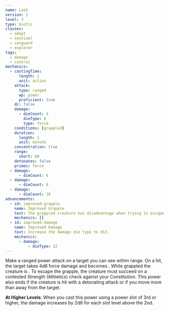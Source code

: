 ```yaml
---
name: Lash
version: 1
level: 2
type: biotic
classes:
  - adept
  - sentinel
  - vanguard
  - explorer
tags:
  - damage
  - control
mechanics:
  - castingTime:
      length: 1
      unit: action
    attack:
      type: ranged
      wp: power
      proficient: true
    dc: false
    damage:
      - dieCount: 4
        dieType: 8
        type: force
    conditions: [grappled]
    duration:
      length: 1
      unit: minute
    concentration: true
    range:
      short: 60
    detonates: false
    primes: force
  - damage:
      - dieCount: 6
  - damage:
      - dieCount: 8
  - damage:
      - dieCount: 10
advancements:
  - id: improved-grapple
    name: Improved Grapple
    text: The grappled creature has disadvantage when trying to escape.
    mechanics: []
  - id: improved-damage
    name: Improved Damage
    text: Increase the damage die type to d12.
    mechanics:
      - damage:
          - dieType: 12
---
```

Make a ranged power attack on a target you can see within range. On a hit, the target takes 4d8 force damage and becomes
<me-condition id="grappled"/>. While grappled the creature is <me-condition id="primed" sub="force"/>. To escape the grapple,
the creature must succeed on a contested Strength (Athletics) check against your Constitution. This power also ends if
the creature is hit with a detonating attack or if you move more than <me-distance length="60" /> away from the target.

__At Higher Levels__: When you cast this power using a power slot of 3rd or higher, the damage increases by 2d8 for each
slot level above the 2nd.
